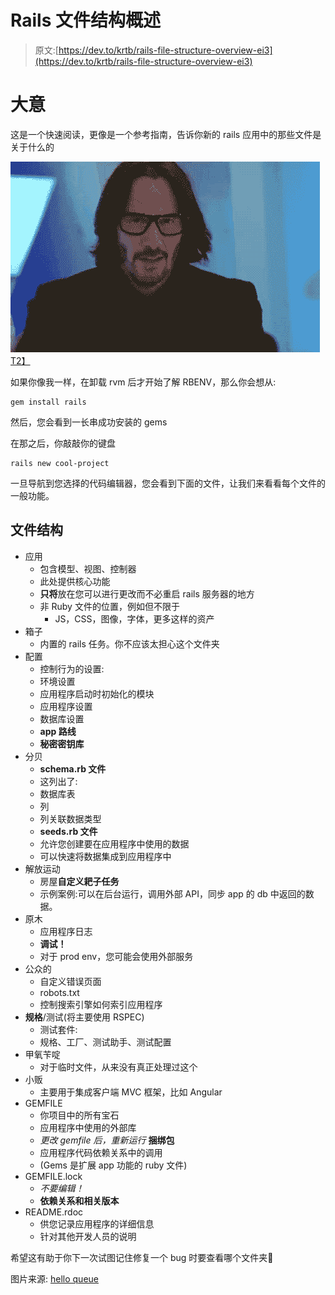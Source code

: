 # Rails 文件结构概述

> 原文:[https://dev.to/krtb/rails-file-structure-overview-ei3](https://dev.to/krtb/rails-file-structure-overview-ei3)

# [](#the-gist)大意

这是一个快速阅读，更像是一个参考指南，告诉你新的 rails 应用中的那些文件是关于什么的

[![KEAUNUUUU](img/f2052811cf0de9d6c4aa7aa436bcc169.png)T2】](https://i.giphy.com/media/U6Fxnc2jTlBh2GKCTU/giphy.gif)

如果你像我一样，在卸载 rvm 后才开始了解 RBENV，那么你会想从:

```
gem install rails 
```

然后，您会看到一长串成功安装的 gems

在那之后，你敲敲你的键盘

```
rails new cool-project 
```

一旦导航到您选择的代码编辑器，您会看到下面的文件，让我们来看看每个文件的一般功能。

## [](#file-structure)文件结构

*   应用
    *   包含模型、视图、控制器
    *   此处提供核心功能
    *   **只将**放在您可以进行更改而不必重启 rails 服务器的地方
    *   非 Ruby 文件的位置，例如但不限于
        *   JS，CSS，图像，字体，更多这样的资产
*   箱子
    *   内置的 rails 任务。你不应该太担心这个文件夹
*   配置
    *   控制行为的设置:
    *   环境设置
    *   应用程序启动时初始化的模块
    *   应用程序设置
    *   数据库设置
    *   **app 路线**
    *   **秘密密钥库**
*   分贝
    *   **schema.rb 文件**
    *   这列出了:
    *   数据库表
    *   列
    *   列关联数据类型
    *   **seeds.rb 文件**
    *   允许您创建要在应用程序中使用的数据
    *   可以快速将数据集成到应用程序中
*   解放运动
    *   房屋**自定义耙子任务**
    *   示例案例:可以在后台运行，调用外部 API，同步 app 的 db 中返回的数据。
*   原木
    *   应用程序日志
    *   **调试！**
    *   对于 prod env，您可能会使用外部服务
*   公众的
    *   自定义错误页面
    *   robots.txt
    *   控制搜索引擎如何索引应用程序
*   **规格**/测试(将主要使用 RSPEC)
    *   测试套件:
    *   规格、工厂、测试助手、测试配置
*   甲氧苄啶
    *   对于临时文件，从来没有真正处理过这个
*   小贩
    *   主要用于集成客户端 MVC 框架，比如 Angular
*   GEMFILE
    *   你项目中的所有宝石
    *   应用程序中使用的外部库
    *   *更改 gemfile 后，重新运行* **捆绑包**
    *   应用程序代码依赖关系中的调用
    *   (Gems 是扩展 app 功能的 ruby 文件)
*   GEMFILE.lock
    *   *不要编辑！*
    *   **依赖关系和相关版本**
*   README.rdoc
    *   供您记录应用程序的详细信息
    *   针对其他开发人员的说明

希望这有助于你下一次试图记住修复一个 bug 时要查看哪个文件夹🐛

图片来源:
[hello queue](https://unsplash.com/photos/EPppwcVTZEo)